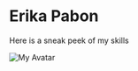 <!DOCTYPE hmtl>
<html lang="en">
<head>
<meta content="width=device-width, initial-scale=1">
<meta charset="UTF-8">
<title>My Page</title>
<link href="./styles.css" rel="stylesheet">
</head>
<body>
<div class="box">
    <div class="myframe">
    <h1> Erika Pabon</h1>
    </div>
</div>
<div>
    <p>Here is a sneak peek of my skills</p>
    <img src="https://user-images.githubusercontent.com/89824253/200161654-944520f3-1a59-4b65-80b8-d8cbdf084add.png" alt="My Avatar">
</div>
</body>
</html>